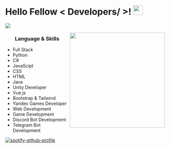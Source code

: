 <h1> Hello Fellow < Developers/ >! <img src = "https://raw.githubusercontent.com/MartinHeinz/MartinHeinz/master/wave.gif" width = 30px> </h1>
<p align='center'>
</p>

<p>
  <a href="https://github.com/DenverCoder1/readme-typing-svg"><img src="https://readme-typing-svg.herokuapp.com?&font=IBM+Plex+Sans&color=abcdef&size=20&lines=Welcome+to+my+GitHub+Profile!;I'm+a+Computer+Science+engineer;I'm+Full+Stack+Developer;I'm+Csharp+Developer;I'm+Unity+Developer;I'm+Yandex+Games+Developer;I'm+Web+Developer;Thanks+for+visiting!" /></a>
</p>
 
<img align="right" src="https://i.pinimg.com/originals/2b/69/14/2b69148cdb9009138c193a0347f42837.jpg" height="300" width="300">
<h3 align="center"> Language & Skills </h3>

- Full Stack
- Python
- C#
- JavaScipt
- CSS
- HTML
- Java
- Unity Developer
- Vue.js
- Bootstrap & Tailwind
- Yandex Games Developer
- Web Development
- Game Development
- Discord Bot Development
- Telegram Bot Development

[![spotify-github-profile](https://spotify-github-profile.vercel.app/api/view?uid=d4ojrjzmujwmvclliepacpbrv&cover_image=true&theme=novatorem&show_offline=false&background_color=121212&interchange=true&bar_color=53b14f&bar_color_cover=false)](https://spotify-github-profile.vercel.app/api/view?uid=d4ojrjzmujwmvclliepacpbrv&redirect=true)
